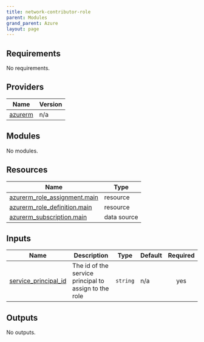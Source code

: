 ```yaml
---
title: network-contributor-role
parent: Modules
grand_parent: Azure
layout: page
---
```


<!-- BEGIN_TF_DOCS -->
## Requirements

No requirements.

## Providers

| Name | Version |
|------|---------|
| <a name="provider_azurerm"></a> [azurerm](#provider\_azurerm) | n/a |

## Modules

No modules.

## Resources

| Name | Type |
|------|------|
| [azurerm_role_assignment.main](https://registry.terraform.io/providers/hashicorp/azurerm/latest/docs/resources/role_assignment) | resource |
| [azurerm_role_definition.main](https://registry.terraform.io/providers/hashicorp/azurerm/latest/docs/resources/role_definition) | resource |
| [azurerm_subscription.main](https://registry.terraform.io/providers/hashicorp/azurerm/latest/docs/data-sources/subscription) | data source |

## Inputs

| Name | Description | Type | Default | Required |
|------|-------------|------|---------|:--------:|
| <a name="input_service_principal_id"></a> [service\_principal\_id](#input\_service\_principal\_id) | The id of the service principal to assign to the role | `string` | n/a | yes |

## Outputs

No outputs.
<!-- END_TF_DOCS -->